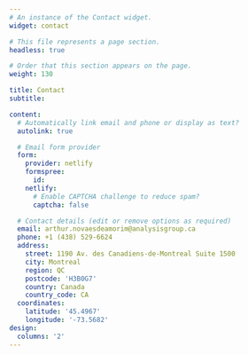 ```yaml
---
# An instance of the Contact widget.
widget: contact

# This file represents a page section.
headless: true

# Order that this section appears on the page.
weight: 130

title: Contact
subtitle:

content:
  # Automatically link email and phone or display as text?
  autolink: true

  # Email form provider
  form:
    provider: netlify
    formspree:
      id:
    netlify:
      # Enable CAPTCHA challenge to reduce spam?
      captcha: false

  # Contact details (edit or remove options as required)
  email: arthur.novaesdeamorim@analysisgroup.ca
  phone: +1 (438) 529-6624
  address:
    street: 1190 Av. des Canadiens-de-Montreal Suite 1500
    city: Montreal
    region: QC
    postcode: 'H3B0G7'
    country: Canada
    country_code: CA
  coordinates:
    latitude: '45.4967'
    longitude: '-73.5682'
design:
  columns: '2'
---
```

